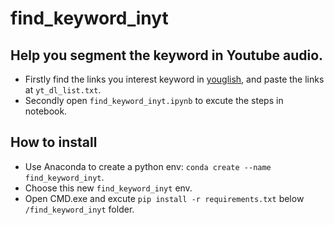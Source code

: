 # find_keyword_inyt
## Help you segment the keyword in Youtube audio.
- Firstly find the links you interest keyword in [youglish](https://youglish.com/), and paste the links at `yt_dl_list.txt`.
- Secondly open `find_keyword_inyt.ipynb` to excute the steps in notebook.

## How to install
- Use Anaconda to create a python env: `conda create --name find_keyword_inyt`.
- Choose this new `find_keyword_inyt` env.
- Open CMD.exe and excute `pip install -r requirements.txt` below `/find_keyword_inyt` folder.
